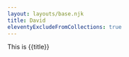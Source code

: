 ```yaml
---
layout: layouts/base.njk
title: David
eleventyExcludeFromCollections: true
---
```


This is {{title}}